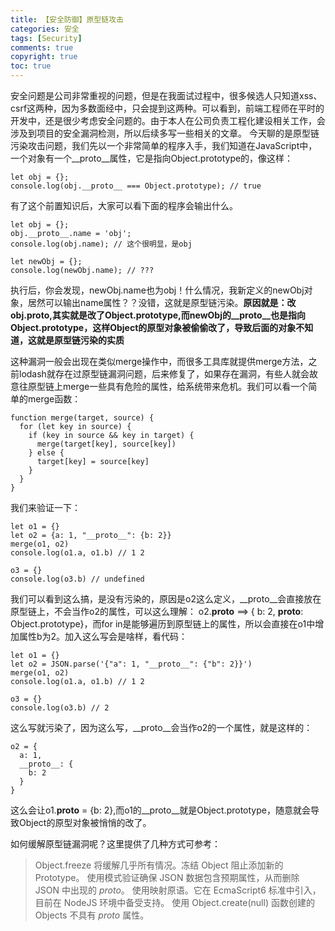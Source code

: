 ```yaml
---
title: 【安全防御】原型链攻击
categories: 安全
tags: [Security]
comments: true
copyright: true
toc: true
---
```


安全问题是公司非常重视的问题，但是在我面试过程中，很多候选人只知道xss、csrf这两种，因为多数面经中，只会提到这两种。可以看到，前端工程师在平时的开发中，还是很少考虑安全问题的。由于本人在公司负责工程化建设相关工作，会涉及到项目的安全漏洞检测，所以后续多写一些相关的文章。
今天聊的是原型链污染攻击问题，我们先以一个非常简单的程序入手，我们知道在JavaScript中，一个对象有一个__proto__属性，它是指向Object.prototype的，像这样：
```
let obj = {};
console.log(obj.__proto__ === Object.prototype); // true
```

有了这个前置知识后，大家可以看下面的程序会输出什么。
```
let obj = {};
obj.__proto__.name = 'obj';
console.log(obj.name); // 这个很明显，是obj

let newObj = {};
console.log(newObj.name); // ???

```
执行后，你会发现，newObj.name也为obj！什么情况，我新定义的newObj对象，居然可以输出name属性？？没错，这就是原型链污染。**原因就是：改obj.__proto__,其实就是改了Object.prototype,而newObj的__proto__也是指向Object.prototype，这样Object的原型对象被偷偷改了，导致后面的对象不知道，这就是原型链污染的实质**

这种漏洞一般会出现在类似merge操作中，而很多工具库就提供merge方法，之前lodash就存在过原型链漏洞问题，后来修复了，如果存在漏洞，有些人就会故意往原型链上merge一些具有危险的属性，给系统带来危机。我们可以看一个简单的merge函数：
```
function merge(target, source) {
  for (let key in source) {
    if (key in source && key in target) {
      merge(target[key], source[key])
    } else {
      target[key] = source[key]
    }
  }
}
```
我们来验证一下：
```
let o1 = {}
let o2 = {a: 1, "__proto__": {b: 2}}
merge(o1, o2)
console.log(o1.a, o1.b) // 1 2

o3 = {}
console.log(o3.b) // undefined
```
我们可以看到这么搞，是没有污染的，原因是o2这么定义，__proto__会直接放在原型链上，不会当作o2的属性，可以这么理解：
o2.__proto__ ==> { b: 2, __proto__: Object.prototype}，而for in是能够遍历到原型链上的属性，所以会直接在o1中增加属性b为2。加入这么写会是啥样，看代码：
```
let o1 = {}
let o2 = JSON.parse('{"a": 1, "__proto__": {"b": 2}}')
merge(o1, o2)
console.log(o1.a, o1.b) // 1 2

o3 = {}
console.log(o3.b) // 2
```
这么写就污染了，因为这么写，__proto__会当作o2的一个属性，就是这样的：
```
o2 = {
  a: 1,
  __proto__: {
    b: 2
  }
}
```
这么会让o1.__proto__ = {b: 2},而o1的__proto__就是Object.prototype，随意就会导致Object的原型对象被悄悄的改了。

如何缓解原型链漏洞呢？这里提供了几种方式可参考：
> Object.freeze 将缓解几乎所有情况。冻结 Object 阻止添加新的 Prototype。
> 使用模式验证确保 JSON 数据包含预期属性，从而删除 JSON 中出现的 _proto_。
> 使用映射原语。它在 EcmaScript6 标准中引入，目前在 NodeJS 环境中备受支持。
> 使用 Object.create(null) 函数创建的Objects 不具有 _proto_ 属性。